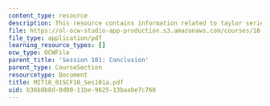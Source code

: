```yaml
---
content_type: resource
description: This resource contains information related to taylor series.
file: https://ol-ocw-studio-app-production.s3.amazonaws.com/courses/18-01sc-single-variable-calculus-fall-2010/b36b8b8d0d0011be962513baabe7c760_MIT18_01SCF10_Ses101a.pdf
file_type: application/pdf
learning_resource_types: []
ocw_type: OCWFile
parent_title: 'Session 101: Conclusion'
parent_type: CourseSection
resourcetype: Document
title: MIT18_01SCF10_Ses101a.pdf
uid: b36b8b8d-0d00-11be-9625-13baabe7c760
---
```

